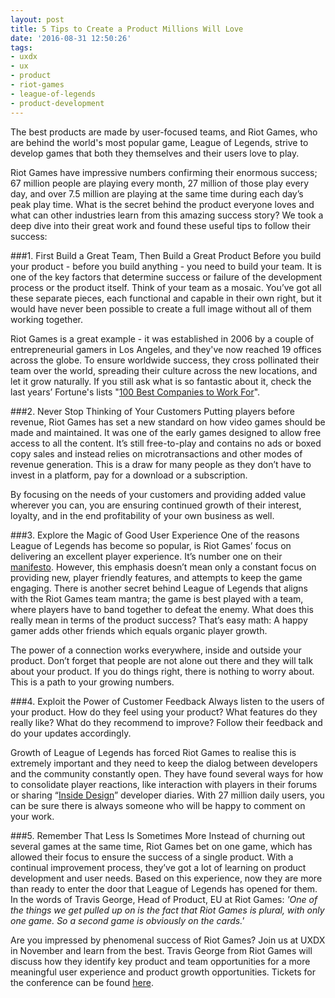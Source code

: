 ```yaml
---
layout: post
title: 5 Tips to Create a Product Millions Will Love
date: '2016-08-31 12:50:26'
tags:
- uxdx
- ux
- product
- riot-games
- league-of-legends
- product-development
---
```


The best products are made by user-focused teams, and Riot Games, who are behind the world's most popular game, League of Legends, strive to develop games that both they themselves and their users love to play. 

Riot Games have impressive numbers confirming their enormous success; 67 million people are playing every month, 27 million of those play every day, and over 7.5 million are playing at the same time during each day’s peak play time. What is the secret behind the product everyone loves and what can other industries learn from this amazing success story? We took a deep dive into their great work and found these useful tips to follow their success:

###1. First Build a Great Team, Then Build a Great Product
Before you build your product - before you build anything - you need to build your team. It is one of the key factors that determine success or failure of the development process or the product itself. Think of your team as a mosaic. You’ve got all these separate pieces, each functional and capable in their own right, but it would have never been possible to create a full image without all of them working together. 

Riot Games is a great example - it was established in 2006 by a couple of entrepreneurial gamers in Los Angeles, and they've now reached 19 offices across the globe. To ensure worldwide success, they cross pollinated their team over the world, spreading their culture across the new locations, and let it grow naturally. If you still ask what is so fantastic about it, check the last years’ Fortune's lists "[100 Best Companies to Work For](http://fortune.com/best-companies/riot-games-39/)".

###2. Never Stop Thinking of Your Customers
Putting players before revenue, Riot Games has set a new standard on how video games should be made and maintained. It was one of the early games designed to allow free access to all the content. It’s still free-to-play and contains no ads or boxed copy sales and instead relies on microtransactions and other modes of revenue generation. This is a draw for many people as they don’t have to invest in a platform, pay for a download or a subscription. 

By focusing on the needs of your customers and providing added value wherever you can, you are ensuring continued growth of their interest, loyalty, and in the end profitability of your own business as well.

###3. Explore the Magic of Good User Experience
One of the reasons League of Legends has become so popular, is Riot Games’ focus on delivering an excellent player experience. It’s number one on their [manifesto](http://www.riotgames.com/riot-manifesto). However, this emphasis doesn’t mean only a constant focus on providing new, player friendly features, and attempts to keep the game engaging. There is another secret behind League of Legends that aligns with the Riot Games team mantra; the game is best played with a team, where players have to band together to defeat the enemy. What does this really mean in terms of the product success? That’s easy math: A happy gamer adds other friends which equals organic player growth.

The power of a connection works everywhere, inside and outside your product. Don’t forget that people are not alone out there and they will talk about your product. If you do things right, there is nothing to worry about. This is a path to your growing numbers.

###4. Exploit the Power of Customer Feedback
Always listen to the users of your product. How do they feel using your product? What features do they really like? What do they recommend to improve? Follow their feedback and do your updates accordingly. 

Growth of League of Legends has forced Riot Games to realise this is extremely important and they need to keep the dialog between developers and the community constantly open. They have found several ways for how to consolidate player reactions, like interaction with players in their forums or sharing “[Inside Design](http://www.riotgames.com/articles/20140910/243/rioters-talk-shop-about-upcoming-features)” developer diaries. With 27 million daily users, you can be sure there is always someone who will be happy to comment on your work.

###5. Remember That Less Is Sometimes More
Instead of churning out several games at the same time, Riot Games bet on one game, which has allowed their focus to ensure the success of a single product. With a continual improvement process, they’ve got a lot of learning on product development and user needs. Based on this experience, now they are more than ready to enter the door that League of Legends has opened for them. In the words of Travis George, Head of Product, EU at Riot Games: *'One of the things we get pulled up on is the fact that Riot Games is plural, with only one game. So a second game is obviously on the cards.'*

Are you impressed by phenomenal success of Riot Games? Join us at UXDX in November and learn from the best. Travis George from Riot Games will discuss how they identify key product and team opportunities for a more meaningful user experience and product growth opportunities. Tickets for the conference can be found [here](https://uxdxconf.com/#/tickets).
